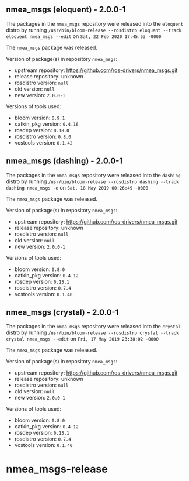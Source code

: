 ## nmea_msgs (eloquent) - 2.0.0-1

The packages in the `nmea_msgs` repository were released into the `eloquent` distro by running `/usr/bin/bloom-release --rosdistro eloquent --track eloquent nmea_msgs --edit` on `Sat, 22 Feb 2020 17:45:53 -0000`

The `nmea_msgs` package was released.

Version of package(s) in repository `nmea_msgs`:

- upstream repository: https://github.com/ros-drivers/nmea_msgs.git
- release repository: unknown
- rosdistro version: `null`
- old version: `null`
- new version: `2.0.0-1`

Versions of tools used:

- bloom version: `0.9.1`
- catkin_pkg version: `0.4.16`
- rosdep version: `0.18.0`
- rosdistro version: `0.8.0`
- vcstools version: `0.1.42`


## nmea_msgs (dashing) - 2.0.0-1

The packages in the `nmea_msgs` repository were released into the `dashing` distro by running `/usr/bin/bloom-release --rosdistro dashing --track dashing nmea_msgs -e` on `Sat, 18 May 2019 00:26:49 -0000`

The `nmea_msgs` package was released.

Version of package(s) in repository `nmea_msgs`:

- upstream repository: https://github.com/ros-drivers/nmea_msgs.git
- release repository: unknown
- rosdistro version: `null`
- old version: `null`
- new version: `2.0.0-1`

Versions of tools used:

- bloom version: `0.8.0`
- catkin_pkg version: `0.4.12`
- rosdep version: `0.15.1`
- rosdistro version: `0.7.4`
- vcstools version: `0.1.40`


## nmea_msgs (crystal) - 2.0.0-1

The packages in the `nmea_msgs` repository were released into the `crystal` distro by running `/usr/bin/bloom-release --rosdistro crystal --track crystal nmea_msgs --edit` on `Fri, 17 May 2019 23:38:02 -0000`

The `nmea_msgs` package was released.

Version of package(s) in repository `nmea_msgs`:

- upstream repository: https://github.com/ros-drivers/nmea_msgs.git
- release repository: unknown
- rosdistro version: `null`
- old version: `null`
- new version: `2.0.0-1`

Versions of tools used:

- bloom version: `0.8.0`
- catkin_pkg version: `0.4.12`
- rosdep version: `0.15.1`
- rosdistro version: `0.7.4`
- vcstools version: `0.1.40`


# nmea_msgs-release
